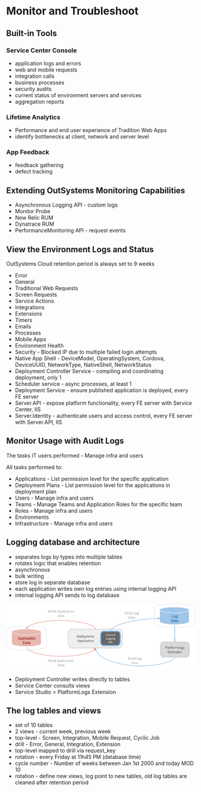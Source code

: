 # Monitor and Troubleshoot

## Built-in Tools

### Service Center Console

* application logs and errors
* web and mobile requests
* integration calls
* business processes
* security audits
* current status of environment servers and services
* aggregation reports

### Lifetime Analytics

* Performance and end user experience of Tradition Web Apps
* identify bottlenecks at client, network and server level

### App Feedback

* feedback gathering
* defect tracking

## Extending OutSystems Monitoring Capabilities

* Asynchronous Logging API - custom logs
* Monitor Probe
* New Relic RUM
* Dynatrace RUM
* PerformanceMonitoring API - request events

## View the Environment Logs and Status

OutSystems Cloud retention period is always set to 9 weeks

* Error
* General
* Traditional Web Requests
* Screen Requests
* Service Actions
* Integrations
* Extensions
* Timers
* Emails
* Processes
* Mobile Apps
* Environment Health
* Security - Blocked IP due to multiple failed login attempts
* Native App Shell - DeviceModel, OperatingSystem, Cordova, DeviceUUID, NetworkType, NativeShell, NetworkStatus
* Deployment Controller Service - compiling and coordinating deployment, only 1
* Scheduler service - async processes, at least 1
* Deployment Service - ensure published application is deployed, every FE server
* Server.API - expose platform functionality, every FE server with Service Center, IIS
* Server.Identity - authenticate users and access control, every FE server with Server.API, IIS

## Monitor Usage with Audit Logs

The tasks IT users performed - Manage infra and users

All tasks performed to:
* Applications - List permission level for the specific application
* Deployment Plans - List permission level for the applications in deployment plan
* Users - Manage infra and users
* Teams - Manage Teams and Application Roles for the specific team
* Roles - Manage infra and users
* Environments
* Infrastructure - Manage infra and users

## Logging database and architecture

* separates logs by types into multiple tables
* rotates logic that enables retention
* asynchronous
* bulk writing
* store log in separate database
* each application writes own log entries using internal logging API
* internal logging API sends to log database

![alt text](images/logging-overview-diag.png)

* Deployment Controller writes directly to tables
* Service Center consults views
* Service Studio > PlatformLogs Extension

## The log tables and views

* set of 10 tables
* 2 views - current week, previous week
* top-level - Screen, Integration, Mobile Request, Cyclic Job
* drill - Error, General, Integration, Extension
* top-level mapped to drill via request_key
* rotation - every Friday at 11h45 PM (database time)
* cycle number - Number of weeks between Jan 1st 2000 and today MOD 10
* rotation - define new views, log point to new tables, old log tables are cleaned after retention period

